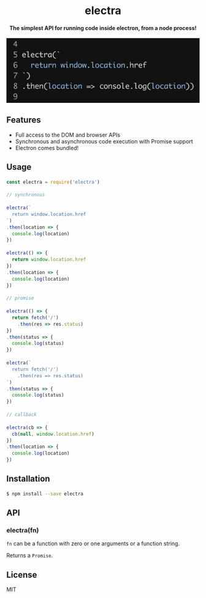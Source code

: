 
<div align="center">

# electra

#### The simplest API for running code inside electron, from a node process!

![screenshot](screenshot.png)

</div>

## Features

* Full access to the DOM and browser APIs
* Synchronous and asynchronous code execution with Promise support
* Electron comes bundled!

## Usage

```js
const electra = require('electra')

// synchronous

electra(`
  return window.location.href
`)
.then(location => {
  console.log(location)
})

electra(() => {
  return window.location.href
})
.then(location => {
  console.log(location)
})

// promise

electra(() => {
  return fetch('/')
    .then(res => res.status)
})
.then(status => {
  console.log(status)
})

electra(`
  return fetch('/')
    .then(res => res.status)
`)
.then(status => {
  console.log(status)
})

// callback

electra(cb => {
  cb(null, window.location.href)
})
.then(location => {
  console.log(location)
})
```

## Installation

```bash
$ npm install --save electra
```

## API

### electra(fn)

`fn` can be a function with zero or one arguments or a function string.

Returns a `Promise`.

## License

MIT
